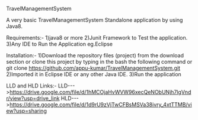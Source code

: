  TravelManagementSystem


 A very basic TravelManagementSystem Standalone application by using Java8.

 Requirements:-
 1)java8 or more
 2)Junit Framework to Test the application.
 3)Any IDE to Run the Application eg.Eclipse


Installation:-
1)Download the repository files (project) from the download section or clone this project by typing in the bash the following command
or
git clone https://github.com/appu-kumar/TravelManagementSystem.git
2)Imported it in Eclipse IDE or any other Java IDE.
3)Run the application



LLD and HLD Links:-
LLD--->https://drive.google.com/file/d/1hMCOjaHvWVW96xecQeNObUNjh7lgVndr/view?usp=drive_link
HLD--->https://drive.google.com/file/d/1d9rU9zVjTwCFBsMSVa38ivry_4xtTTMB/view?usp=sharing
